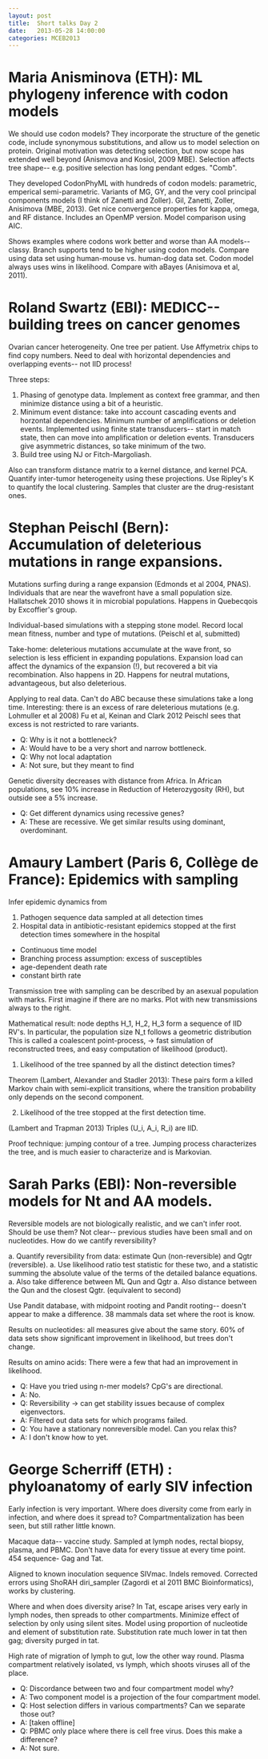 ```yaml
---
layout: post
title:  Short talks Day 2
date:   2013-05-28 14:00:00
categories: MCEB2013
---
```



# Maria Anisminova (ETH): ML phylogeny inference with codon models

We should use codon models? They incorporate the structure of the genetic code, include synonymous substitutions, and allow us to model selection on protein.
Original motivation was detecting selection, but now scope has extended well beyond (Anismova and Kosiol, 2009 MBE).
Selection affects tree shape-- e.g. positive selection has long pendant edges. "Comb".

They developed CodonPhyML with hundreds of codon models: parametric, emperical semi-parametric.
Variants of MG, GY, and the very cool principal components models (I think of Zanetti and Zoller).
Gil, Zanetti, Zoller, Anisimova (MBE, 2013).
Get nice convergence properties for kappa, omega, and RF distance.
Includes an OpenMP version.
Model comparison using AIC.

Shows examples where codons work better and worse than AA models-- classy.
Branch supports tend to be higher using codon models.
Compare using data set using human-mouse vs. human-dog data set.
Codon model always uses wins in likelihood.
Compare with aBayes (Anisimova et al, 2011).

# Roland Swartz (EBI): MEDICC-- building trees on cancer genomes

Ovarian cancer heterogeneity.
One tree per patient.
Use Affymetrix chips to find copy numbers.
Need to deal with horizontal dependencies and overlapping events-- not IID process!

Three steps:

1. Phasing of genotype data. Implement as context free grammar, and then minimize distance using a bit of a heuristic.
2. Minimum event distance: take into account cascading events and horzontal dependencies.
    Minimum number of amplifications or deletion events.
    Implemented using finite state transducers-- start in match state, then can move into amplification or deletion events.
    Transducers give asymmetric distances, so take minimum of the two.
3. Build tree using NJ or Fitch-Margoliash.

Also can transform distance matrix to a kernel distance, and kernel PCA.
Quantify inter-tumor heterogeneity using these projections.
Use Ripley's K to quantify the local clustering.
Samples that cluster are the drug-resistant ones.


# Stephan Peischl (Bern): Accumulation of deleterious mutations in range expansions.

Mutations surfing during a range expansion (Edmonds et al 2004, PNAS).
Individuals that are near the wavefront have a small population size.
Hallatschek 2010 shows it in microbial populations.
Happens in Quebecqois by Excoffier's group.

Individual-based simulations with a stepping stone model.
Record local mean fitness, number and type of mutations.
(Peischl et al, submitted)

Take-home: deleterious mutations accumulate at the wave front, so selection is less efficient in expanding populations.
Expansion load can affect the dynamics of the expansion (!), but recovered a bit via recombination.
Also happens in 2D.
Happens for neutral mutations, advantageous, but also deleterious.

Applying to real data.
Can't do ABC because these simulations take a long time.
Interesting: there is an excess of rare deleterious mutations (e.g. Lohmuller et al 2008)
Fu et al, Keinan and Clark 2012
Peischl sees that excess is not restricted to rare variants.

* Q: Why is it not a bottleneck?
* A: Would have to be a very short and narrow bottleneck.
* Q: Why not local adaptation
* A: Not sure, but they meant to find

Genetic diversity decreases with distance from Africa.
In African populations, see 10% increase in Reduction of Heterozygosity (RH), but outside see a 5% increase.

* Q: Get different dynamics using recessive genes?
* A: These are recessive. We get similar results using dominant, overdominant.


# Amaury Lambert (Paris 6, Collège de France): Epidemics with sampling

Infer epidemic dynamics from

1. Pathogen sequence data sampled at all detection times
2. Hospital data in antibiotic-resistant epidemics stopped at the first detection times somewhere in the hospital

* Continuous time model
* Branching process assumption: excess of susceptibles
* age-dependent death rate
* constant birth rate

Transmission tree with sampling can be described by an asexual population with marks.
First imagine if there are no marks.
Plot with new transmissions always to the right.

Mathematical result: node depths H_1, H_2, H_3 form a sequence of IID RV's.
In particular, the population size N_t follows a geometric distribution
This is called a coalescent point-process, -> fast simulation of reconstructed trees, and easy computation of likelihood (product).

1. Likelihood of the tree spanned by all the distinct detection times?

Theorem (Lambert, Alexander and Stadler 2013): These pairs form a killed Markov chain with semi-explicit transitions, where the transition probability only depends on the second component.

2. Likelihood of the tree stopped at the first detection time.

(Lambert and Trapman 2013) Triples (U_i, A_i, R_i) are IID.

Proof technique: jumping contour of a tree. Jumping process characterizes the tree, and is much easier to characterize and is Markovian.


# Sarah Parks (EBI): Non-reversible models for Nt and AA models.

Reversible models are not biologically realistic, and we can't infer root.
Should be use them?
Not clear-- previous studies have been small and on nucleotides.
How do we cantify reversibility?

a. Quantify reversibility from data: estimate Qun (non-reversible) and Qgtr (reversible).
a. Use likelihood ratio test statistic for these two, and a statistic summing the absolute value of the terms of the detailed balance equations.
a. Also take difference between ML Qun and Qgtr
a. Also distance between the Qun and the closest Qgtr. (equivalent to second)

Use Pandit database, with midpoint rooting and Pandit rooting-- doesn't appear to make a difference.
38 mammals data set where the root is know.

Results on nucleotides: all measures give about the same story.
60% of data sets show significant improvement in likelihood, but trees don't change.

Results on amino acids:
There were a few that had an improvement in likelihood.

* Q: Have you tried using n-mer models? CpG's are directional.
* A: No.
* Q: Reversibility -> can get stability issues because of complex eigenvectors.
* A: Filtered out data sets for which programs failed.
* Q: You have a stationary nonreversible model. Can you relax this?
* A: I don't know how to yet.


# George Scherriff (ETH) : phyloanatomy of early SIV infection

Early infection is very important.
Where does diversity come from early in infection, and where does it spread to?
Compartmentalization has been seen, but still rather little known.

Macaque data-- vaccine study.
Sampled at lymph nodes, rectal biopsy, plasma, and PBMC.
Don't have data for every tissue at every time point.
454 sequence- Gag and Tat.

Aligned to known inoculation sequence SIVmac.
Indels removed.
Corrected errors using ShoRAH diri_sampler (Zagordi et al 2011 BMC Bioinformatics), works by clustering.

Where and when does diversity arise?
In Tat, escape arises very early in lymph nodes, then spreads to other compartments.
Minimize effect of selection by only using silent sites.
Model using proportion of nucleotide and element of substitution rate.
Substitution rate much lower in tat then gag; diversity purged in tat.

High rate of migration of lymph to gut, low the other way round.
Plasma compartment relatively isolated, vs lymph, which shoots viruses all of the place.

* Q: Discordance between two and four compartment model why?
* A: Two component model is a projection of the four compartment model.
* Q: Host selection differs in various compartments? Can we separate those out?
* A: [taken offline]
* Q: PBMC only place where there is cell free virus. Does this make a difference?
* A: Not sure.
